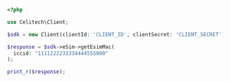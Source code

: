 ```php
<?php

use Celitech\Client;

$sdk = new Client(clientId: 'CLIENT_ID', clientSecret: 'CLIENT_SECRET');

$response = $sdk->eSim->getEsimMac(
  iccid: "1111222233334444555000"
);

print_r($response);

```


<!-- This file was generated by liblab | https://liblab.com/ -->
